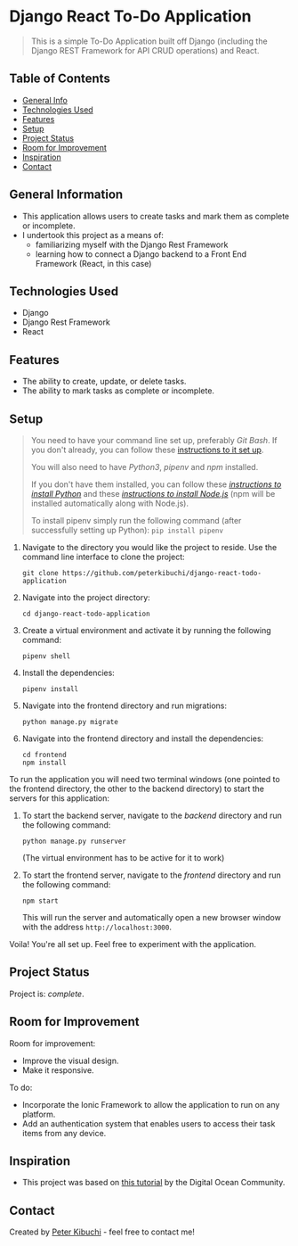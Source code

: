 # Django React To-Do Application
> This is a simple To-Do Application built off Django (including the Django REST Framework for API CRUD operations) and React.
<!-- > Live demo [_here_](https://www.example.com). -->

## Table of Contents
* [General Info](#general-information)
* [Technologies Used](#technologies-used)
* [Features](#features)
* [Setup](#setup)
* [Project Status](#project-status)
* [Room for Improvement](#room-for-improvement)
* [Inspiration](#inspiration)
* [Contact](#contact)


## General Information
- This application allows users to create tasks and mark them as complete or incomplete.
- I undertook this project as a means of:
  - familiarizing myself with the Django Rest Framework
  - learning how to connect a Django backend to a Front End Framework (React, in this case)


## Technologies Used
- Django
- Django Rest Framework
- React


## Features
- The ability to create, update, or delete tasks.
- The ability to mark tasks as complete or incomplete.


## Setup
<!-- Provide a link to the demo version here as well. -->
> You need to have your command line set up, preferably _Git Bash_. If you don't already, you can follow these [instructions to it set up](https://www.codecademy.com/articles/command-line-setup).
>
> You will also need to have _Python3_, _pipenv_ and _npm_ installed.
>
> If you don't have them installed, you can follow these [_instructions to install Python_](https://www.codecademy.com/articles/install-python3) and these [_instructions to install Node.js_](https://www.codecademy.com/articles/setting-up-node-locally) (npm will be installed automatically along with Node.js).
>
> To install pipenv simply run the following command (after successfully setting up Python): `pip install pipenv`

1. Navigate to the directory you would like the project to reside. Use the command line interface to clone the project:
   ```
   git clone https://github.com/peterkibuchi/django-react-todo-application
   ```

2. Navigate into the project directory: 
   ```
   cd django-react-todo-application
   ```

3. Create a virtual environment and activate it by running the following command:
   ```
   pipenv shell
   ```

4. Install the dependencies:
   ```
   pipenv install
   ```

5. Navigate into the frontend directory and run migrations:
   ```
   python manage.py migrate
   ```

6. Navigate into the frontend directory and install the dependencies:
   ```
   cd frontend
   npm install
   ```

To run the application you will need two terminal windows (one pointed to the frontend directory, the other to the backend directory) to start the servers for this application:
1. To start the backend server, navigate to the _backend_ directory and run the following command:
   ```
   python manage.py runserver
   ```
   (The virtual environment has to be active for it to work)

2. To start the frontend server, navigate to the _frontend_ directory and run the following command:
   ```
   npm start
   ```
   This will run the server and automatically open a new browser window with the address `http://localhost:3000`.

Voila! You're all set up. Feel free to experiment with the application.



## Project Status
Project is: _complete_.


## Room for Improvement
Room for improvement:
- Improve the visual design.
- Make it responsive.

To do:
- Incorporate the Ionic Framework to allow the application to run on any platform.
- Add an authentication system that enables users to access their task items from any device.


## Inspiration
- This project was based on [this tutorial](https://www.digitalocean.com/community/tutorials/build-a-to-do-application-using-django-and-react) by the Digital Ocean Community.


## Contact
Created by [Peter Kibuchi](https://peterkibuchi.com) - feel free to contact me!
